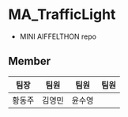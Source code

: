 # MA_TrafficLight
- MINI AIFFELTHON repo

## Member
|팀장|팀원|팀원|팀원|  
|:----:|:---:|:-----:|:---:|  
|황동주|김영민|윤수영| |  
